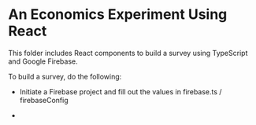 # An Economics Experiment Using React

This folder includes React components to build a survey using TypeScript and Google Firebase.

To build a survey, do the following:

- Initiate a Firebase project and fill out the values in firebase.ts / firebaseConfig

-

